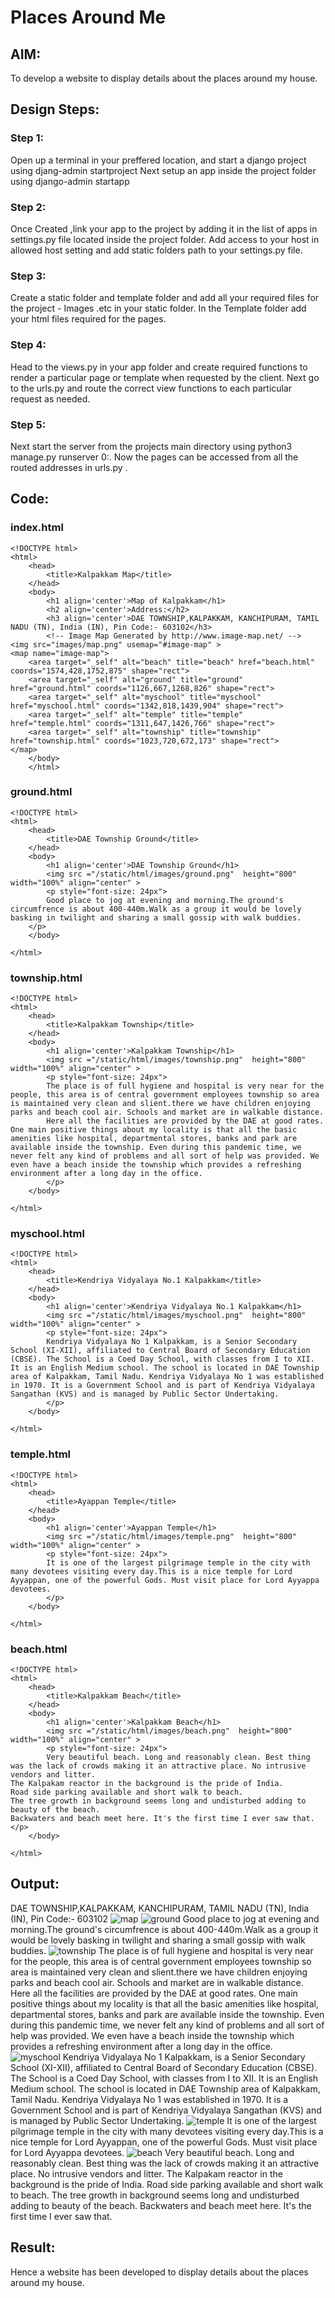 # Places Around Me
## AIM:
To develop a website to display details about the places around my house.

## Design Steps:

### Step 1:
Open up a terminal in your preffered location, and start a django project using djang-admin startproject <your-project-name> Next setup an app inside the project folder using django-admin startapp <your-app-name>

### Step 2:
Once Created ,link your app to the project by adding it in the list of apps in settings.py file located inside the project folder. Add access to your host in allowed host setting and add static folders path to your settings.py file.

### Step 3:
Create a static folder and template folder and add all your required files for the project - Images .etc in your static folder. In the Template folder add your html files required for the pages.

### Step 4:
Head to the views.py in your app folder and create required functions to render a particular page or template when requested by the client. Next go to the urls.py and route the correct view functions to each particular request as needed.

### Step 5:
Next start the server from the projects main directory using python3 manage.py runserver 0:<portnumber>. Now the pages can be accessed from all the routed addresses in urls.py .

## Code:
### index.html
```
<!DOCTYPE html>
<html>
    <head>
        <title>Kalpakkam Map</title> 
    </head>
    <body>
        <h1 align='center'>Map of Kalpakkam</h1>
        <h2 align='center'>Address:</h2>
        <h3 align='center'>DAE TOWNSHIP,KALPAKKAM, KANCHIPURAM, TAMIL NADU (TN), India (IN), Pin Code:- 603102</h3>
        <!-- Image Map Generated by http://www.image-map.net/ -->
<img src="images/map.png" usemap="#image-map" >
<map name="image-map">
    <area target="_self" alt="beach" title="beach" href="beach.html" coords="1574,428,1752,875" shape="rect">
    <area target="_self" alt="ground" title="ground" href="ground.html" coords="1126,667,1268,826" shape="rect">
    <area target="_self" alt="myschool" title="myschool" href="myschool.html" coords="1342,818,1439,904" shape="rect">
    <area target="_self" alt="temple" title="temple" href="temple.html" coords="1311,647,1426,766" shape="rect">
    <area target="_self" alt="township" title="township" href="township.html" coords="1023,720,672,173" shape="rect">
</map>
    </body>
    </html>
```
    
### ground.html
```
<!DOCTYPE html>
<html>
    <head>
        <title>DAE Township Ground</title>
    </head>
    <body>
        <h1 align='center'>DAE Township Ground</h1>
        <img src ="/static/html/images/ground.png"  height="800" width="100%" align="center" >
        <p style="font-size: 24px">
        Good place to jog at evening and morning.The ground's circumfrence is about 400-440m.Walk as a group it would be lovely basking in twilight and sharing a small gossip with walk buddies.
    </p>
    </body>

</html>
```
### township.html
```
<!DOCTYPE html>
<html>
    <head>
        <title>Kalpakkam Township</title>
    </head>
    <body>
        <h1 align='center'>Kalpakkam Township</h1>
        <img src ="/static/html/images/township.png"  height="800" width="100%" align="center" >
        <p style="font-size: 24px">
        The place is of full hygiene and hospital is very near for the people, this area is of central government employees township so area is maintained very clean and slient.there we have children enjoying parks and beach cool air. Schools and market are in walkable distance.
        Here all the facilities are provided by the DAE at good rates. One main positive things about my locality is that all the basic amenities like hospital, departmental stores, banks and park are available inside the township. Even during this pandemic time, we never felt any kind of problems and all sort of help was provided. We even have a beach inside the township which provides a refreshing environment after a long day in the office.  
        </p>
    </body>

</html>
```
### myschool.html
```
<!DOCTYPE html>
<html>
    <head>
        <title>Kendriya Vidyalaya No.1 Kalpakkam</title>
    </head>
    <body>
        <h1 align='center'>Kendriya Vidyalaya No.1 Kalpakkam</h1>
        <img src ="/static/html/images/myschool.png"  height="800" width="100%" align="center" >
        <p style="font-size: 24px">
        Kendriya Vidyalaya No 1 Kalpakkam, is a Senior Secondary School (XI-XII), affiliated to Central Board of Secondary Education (CBSE). The School is a Coed Day School, with classes from I to XII. It is an English Medium school. The school is located in DAE Township area of Kalpakkam, Tamil Nadu. Kendriya Vidyalaya No 1 was established in 1970. It is a Government School and is part of Kendriya Vidyalaya Sangathan (KVS) and is managed by Public Sector Undertaking. 
        </p>
    </body>

</html>
```
### temple.html
```
<!DOCTYPE html>
<html>
    <head>
        <title>Ayappan Temple</title>
    </head>
    <body>
        <h1 align='center'>Ayappan Temple</h1>
        <img src ="/static/html/images/temple.png"  height="800" width="100%" align="center" >
        <p style="font-size: 24px">
        It is one of the largest pilgrimage temple in the city with many devotees visiting every day.This is a nice temple for Lord Ayyappan, one of the powerful Gods. Must visit place for Lord Ayyappa devotees.
        </p>
    </body>

</html>
```
### beach.html
```
<!DOCTYPE html>
<html>
    <head>
        <title>Kalpakkam Beach</title>
    </head>
    <body>
        <h1 align='center'>Kalpakkam Beach</h1>
        <img src ="/static/html/images/beach.png"  height="800" width="100%" align="center" >
        <p style="font-size: 24px">
        Very beautiful beach. Long and reasonably clean. Best thing was the lack of crowds making it an attractive place. No intrusive vendors and litter.
The Kalpakam reactor in the background is the pride of India.
Road side parking available and short walk to beach.
The tree growth in background seems long and undisturbed adding to beauty of the beach.
Backwaters and beach meet here. It's the first time I ever saw that. 
</p>
    </body>

</html>
```
## Output:
DAE TOWNSHIP,KALPAKKAM, KANCHIPURAM, TAMIL NADU (TN), India (IN), Pin Code:- 603102
![map](https://user-images.githubusercontent.com/119559366/234059217-cc3189de-77b5-48ea-b12b-e5298a6ebf5d.png)
![ground](https://user-images.githubusercontent.com/119559366/234059359-b2b31d9e-6d39-4ec7-9b06-c14721bf6454.png)
Good place to jog at evening and morning.The ground's circumfrence is about 400-440m.Walk as a group it would be lovely basking in twilight and sharing a small gossip with walk buddies.
![township](https://user-images.githubusercontent.com/119559366/234059387-9bdb230b-2161-45e1-9819-d4b6d34561ae.png)
The place is of full hygiene and hospital is very near for the people, this area is of central government employees township so area is maintained very clean and slient.there we have children enjoying parks and beach cool air. Schools and market are in walkable distance.
        Here all the facilities are provided by the DAE at good rates. One main positive things about my locality is that all the basic amenities like hospital, departmental stores, banks and park are available inside the township. Even during this pandemic time, we never felt any kind of problems and all sort of help was provided. We even have a beach inside the township which provides a refreshing environment after a long day in the office.  
![myschool](https://user-images.githubusercontent.com/119559366/234059438-dbca841e-dea6-4466-bece-dd7386915f66.png)
Kendriya Vidyalaya No 1 Kalpakkam, is a Senior Secondary School (XI-XII), affiliated to Central Board of Secondary Education (CBSE). The School is a Coed Day School, with classes from I to XII. It is an English Medium school. The school is located in DAE Township area of Kalpakkam, Tamil Nadu. Kendriya Vidyalaya No 1 was established in 1970. It is a Government School and is part of Kendriya Vidyalaya Sangathan (KVS) and is managed by Public Sector Undertaking. 
![temple](https://user-images.githubusercontent.com/119559366/234059501-7e4a3894-093f-48e8-b604-c9652328f9c2.png)
It is one of the largest pilgrimage temple in the city with many devotees visiting every day.This is a nice temple for Lord Ayyappan, one of the powerful Gods. Must visit place for Lord Ayyappa devotees.
![beach](https://user-images.githubusercontent.com/119559366/234059523-9c24ee49-862a-4d30-9f9c-917c89a267d1.png)
 Very beautiful beach. Long and reasonably clean. Best thing was the lack of crowds making it an attractive place. No intrusive vendors and litter.
The Kalpakam reactor in the background is the pride of India.
Road side parking available and short walk to beach.
The tree growth in background seems long and undisturbed adding to beauty of the beach.
Backwaters and beach meet here. It's the first time I ever saw that. 
## Result:
Hence a website has been developed to display details about the places around my house.
